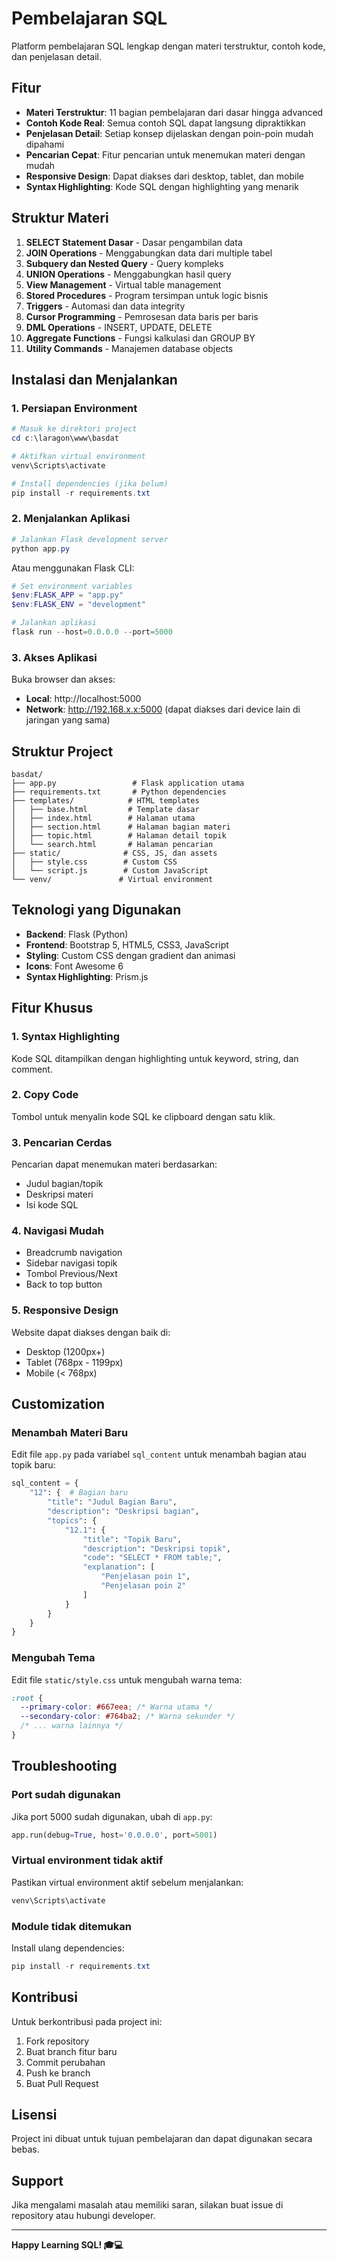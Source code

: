 # Pembelajaran SQL

Platform pembelajaran SQL lengkap dengan materi terstruktur, contoh kode, dan penjelasan detail.

## Fitur

- **Materi Terstruktur**: 11 bagian pembelajaran dari dasar hingga advanced
- **Contoh Kode Real**: Semua contoh SQL dapat langsung dipraktikkan
- **Penjelasan Detail**: Setiap konsep dijelaskan dengan poin-poin mudah dipahami
- **Pencarian Cepat**: Fitur pencarian untuk menemukan materi dengan mudah
- **Responsive Design**: Dapat diakses dari desktop, tablet, dan mobile
- **Syntax Highlighting**: Kode SQL dengan highlighting yang menarik

## Struktur Materi

1. **SELECT Statement Dasar** - Dasar pengambilan data
2. **JOIN Operations** - Menggabungkan data dari multiple tabel
3. **Subquery dan Nested Query** - Query kompleks
4. **UNION Operations** - Menggabungkan hasil query
5. **View Management** - Virtual table management
6. **Stored Procedures** - Program tersimpan untuk logic bisnis
7. **Triggers** - Automasi dan data integrity
8. **Cursor Programming** - Pemrosesan data baris per baris
9. **DML Operations** - INSERT, UPDATE, DELETE
10. **Aggregate Functions** - Fungsi kalkulasi dan GROUP BY
11. **Utility Commands** - Manajemen database objects

## Instalasi dan Menjalankan

### 1. Persiapan Environment

```powershell
# Masuk ke direktori project
cd c:\laragon\www\basdat

# Aktifkan virtual environment
venv\Scripts\activate

# Install dependencies (jika belum)
pip install -r requirements.txt
```

### 2. Menjalankan Aplikasi

```powershell
# Jalankan Flask development server
python app.py
```

Atau menggunakan Flask CLI:

```powershell
# Set environment variables
$env:FLASK_APP = "app.py"
$env:FLASK_ENV = "development"

# Jalankan aplikasi
flask run --host=0.0.0.0 --port=5000
```

### 3. Akses Aplikasi

Buka browser dan akses:

- **Local**: http://localhost:5000
- **Network**: http://192.168.x.x:5000 (dapat diakses dari device lain di jaringan yang sama)

## Struktur Project

```
basdat/
├── app.py                 # Flask application utama
├── requirements.txt       # Python dependencies
├── templates/            # HTML templates
│   ├── base.html         # Template dasar
│   ├── index.html        # Halaman utama
│   ├── section.html      # Halaman bagian materi
│   ├── topic.html        # Halaman detail topik
│   └── search.html       # Halaman pencarian
├── static/              # CSS, JS, dan assets
│   ├── style.css        # Custom CSS
│   └── script.js        # Custom JavaScript
└── venv/               # Virtual environment
```

## Teknologi yang Digunakan

- **Backend**: Flask (Python)
- **Frontend**: Bootstrap 5, HTML5, CSS3, JavaScript
- **Styling**: Custom CSS dengan gradient dan animasi
- **Icons**: Font Awesome 6
- **Syntax Highlighting**: Prism.js

## Fitur Khusus

### 1. Syntax Highlighting

Kode SQL ditampilkan dengan highlighting untuk keyword, string, dan comment.

### 2. Copy Code

Tombol untuk menyalin kode SQL ke clipboard dengan satu klik.

### 3. Pencarian Cerdas

Pencarian dapat menemukan materi berdasarkan:

- Judul bagian/topik
- Deskripsi materi
- Isi kode SQL

### 4. Navigasi Mudah

- Breadcrumb navigation
- Sidebar navigasi topik
- Tombol Previous/Next
- Back to top button

### 5. Responsive Design

Website dapat diakses dengan baik di:

- Desktop (1200px+)
- Tablet (768px - 1199px)
- Mobile (< 768px)

## Customization

### Menambah Materi Baru

Edit file `app.py` pada variabel `sql_content` untuk menambah bagian atau topik baru:

```python
sql_content = {
    "12": {  # Bagian baru
        "title": "Judul Bagian Baru",
        "description": "Deskripsi bagian",
        "topics": {
            "12.1": {
                "title": "Topik Baru",
                "description": "Deskripsi topik",
                "code": "SELECT * FROM table;",
                "explanation": [
                    "Penjelasan poin 1",
                    "Penjelasan poin 2"
                ]
            }
        }
    }
}
```

### Mengubah Tema

Edit file `static/style.css` untuk mengubah warna tema:

```css
:root {
  --primary-color: #667eea; /* Warna utama */
  --secondary-color: #764ba2; /* Warna sekunder */
  /* ... warna lainnya */
}
```

## Troubleshooting

### Port sudah digunakan

Jika port 5000 sudah digunakan, ubah di `app.py`:

```python
app.run(debug=True, host='0.0.0.0', port=5001)
```

### Virtual environment tidak aktif

Pastikan virtual environment aktif sebelum menjalankan:

```powershell
venv\Scripts\activate
```

### Module tidak ditemukan

Install ulang dependencies:

```powershell
pip install -r requirements.txt
```

## Kontribusi

Untuk berkontribusi pada project ini:

1. Fork repository
2. Buat branch fitur baru
3. Commit perubahan
4. Push ke branch
5. Buat Pull Request

## Lisensi

Project ini dibuat untuk tujuan pembelajaran dan dapat digunakan secara bebas.

## Support

Jika mengalami masalah atau memiliki saran, silakan buat issue di repository atau hubungi developer.

---

**Happy Learning SQL! 🎓💻**
